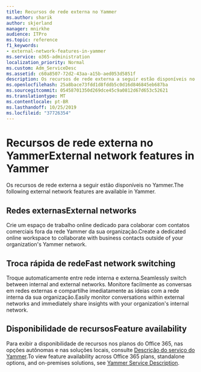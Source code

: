 ```yaml
---
title: Recursos de rede externa no Yammer
ms.author: sharik
author: skjerland
manager: mnirkhe
audience: ITPro
ms.topic: reference
f1_keywords:
- external-network-features-in-yammer
ms.service: o365-administration
localization_priority: Normal
ms.custom: Adm_ServiceDesc
ms.assetid: c60a8507-72d2-43aa-a15b-aed053d5851f
description: Os recursos de rede externa a seguir estão disponíveis no Yammer.
ms.openlocfilehash: 25a8bace73fdd1d8fddb5c0d16d846845eb687ba
ms.sourcegitcommit: 05458701350d269dce45c9a0812d67d653c52621
ms.translationtype: MT
ms.contentlocale: pt-BR
ms.lasthandoff: 10/25/2019
ms.locfileid: "37726354"
---
```

# <a name="external-network-features-in-yammer"></a><span data-ttu-id="61920-103">Recursos de rede externa no Yammer</span><span class="sxs-lookup"><span data-stu-id="61920-103">External network features in Yammer</span></span>

<span data-ttu-id="61920-104">Os recursos de rede externa a seguir estão disponíveis no Yammer.</span><span class="sxs-lookup"><span data-stu-id="61920-104">The following external network features are available in Yammer.</span></span>
  
## <a name="external-networks"></a><span data-ttu-id="61920-105">Redes externas</span><span class="sxs-lookup"><span data-stu-id="61920-105">External networks</span></span>

<span data-ttu-id="61920-106">Crie um espaço de trabalho online dedicado para colaborar com contatos comerciais fora da rede Yammer da sua organização.</span><span class="sxs-lookup"><span data-stu-id="61920-106">Create a dedicated online workspace to collaborate with business contacts outside of your organization's Yammer network.</span></span>
  
## <a name="fast-network-switching"></a><span data-ttu-id="61920-107">Troca rápida de rede</span><span class="sxs-lookup"><span data-stu-id="61920-107">Fast network switching</span></span>

<span data-ttu-id="61920-108">Troque automaticamente entre rede interna e externa.</span><span class="sxs-lookup"><span data-stu-id="61920-108">Seamlessly switch between internal and external networks.</span></span> <span data-ttu-id="61920-109">Monitore facilmente as conversas em redes externas e compartilhe imediatamente as ideias com a rede interna da sua organização.</span><span class="sxs-lookup"><span data-stu-id="61920-109">Easily monitor conversations within external networks and immediately share insights with your organization's internal network.</span></span>
  
## <a name="feature-availability"></a><span data-ttu-id="61920-110">Disponibilidade de recursos</span><span class="sxs-lookup"><span data-stu-id="61920-110">Feature availability</span></span>

<span data-ttu-id="61920-111">Para exibir a disponibilidade de recursos nos planos do Office 365, nas opções autônomas e nas soluções locais, consulte [Descrição do serviço do Yammer](yammer-service-description.md).</span><span class="sxs-lookup"><span data-stu-id="61920-111">To view feature availability across Office 365 plans, standalone options, and on-premises solutions, see [Yammer Service Description](yammer-service-description.md).</span></span>